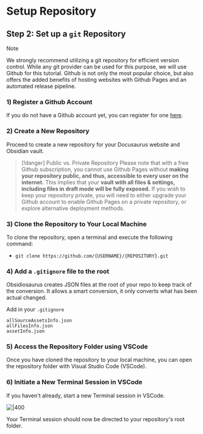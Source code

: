 # Setup Repository

## Step 2: Set up a `git` Repository

> [!note]
>We strongly recommend utilizing a git repository for efficient version control. While any git 
>provider can be used for this purpose, we will use Github for this tutorial. Github is not only 
>the most popular choice, but also offers the added benefits of hosting websites with Github 
>Pages and an automated release pipeline.

### 1) Register a Github Account

If you do not have a Github account yet, you can register for one [here](https://github.com/join).

### 2) Create a New Repository

Proceed to create a new repository for your Docusaurus website and Obsidian vault.

> [!danger] Public vs. Private Repository 
> Please note that with a free Github subscription, you cannot use Github Pages without **making your repository public, and thus, accessible to every user on the internet.** This implies that your **vault with all files & settings, including files in draft mode will be fully exposed.** If you wish to keep your repository private, you will need to either upgrade your Github account to enable Github Pages on a private repository, or explore alternative deployment methods.

### 3) Clone the Repository to Your Local Machine

To clone the repository, open a terminal and execute the following command: 
- `git clone https://github.com/{USERNAME}/{REPOSITORY}.git`

### 4) Add a `.gitignore` file to the root

Obsidiosaurus creates JSON files at the root of your repo to keep track of the conversion.
It allows a smart conversion, it only converts what has been actual changed.

Add in your `.gitignore`
```
allSourceAssetsInfo.json
allFilesInfo.json
assetInfo.json
```

### 5) Access the Repository Folder using VSCode

Once you have cloned the repository to your local machine, you can open the repository folder with Visual Studio Code (VSCode).

### 6) Initiate a New Terminal Session in VSCode

If you haven't already, start a new Terminal session in VSCode.

![|400](assets/vs-code_new_terminal.png)

Your Terminal session should now be directed to your repository's root folder.

